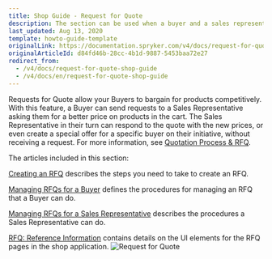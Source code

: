 ```yaml
---
title: Shop Guide - Request for Quote
description: The section can be used when a buyer and a sales representative can negotiate a better price on products in the cart.
last_updated: Aug 13, 2020
template: howto-guide-template
originalLink: https://documentation.spryker.com/v4/docs/request-for-quote-shop-guide
originalArticleId: d84fd46b-28cc-4b1d-9887-5453baa72e27
redirect_from:
  - /v4/docs/request-for-quote-shop-guide
  - /v4/docs/en/request-for-quote-shop-guide
---
```


Requests for Quote allow your Buyers to bargain for products competitively. With this feature, a Buyer can send requests to a Sales Representative asking them for a better price on products in the cart. The Sales Representative in their turn can respond to the quote with the new prices, or even create a special offer for a specific buyer on their initiative, without receiving a request. For more information, see [Quotation Process & RFQ](/docs/scos/user/features/{{page.version}}/quotation-process-feature-overview.html#rfq-statuses).

The articles included in this section:

[Creating an RFQ](/docs/scos/user/shop-user-guides/{{page.version}}/shop-guide-quotation-process-and-rfq/shop-guide-creating-a-request-for-quote.html) describes the steps you need to take to create an RFQ.

[Managing RFQs for a Buyer](/docs/scos/user/shop-user-guides/{{page.version}}/shop-guide-quotation-process-and-rfq/shop-guide-managing-requests-for-quotes-for-a-buyer.html) defines the procedures for managing an RFQ that a Buyer can do.

[Managing RFQs for a Sales Representative](/docs/scos/user/shop-user-guides/{{page.version}}/shop-guide-quotation-process-and-rfq/shop-guide-managing-requests-for-quotes-for-a-sales-representative.html) describes the procedures a Sales Representative can do.

[RFQ: Reference Information](/docs/scos/user/shop-user-guides/{{page.version}}/shop-guide-quotation-process-and-rfq/shop-guide-request-for-quote-reference-information.html) contains details on the UI elements for the RFQ pages in the shop application.
![Request for Quote](https://spryker.s3.eu-central-1.amazonaws.com/docs/User+Guides/Shop+User+Guides/RFQ/rfq-gif.gif)

<!-- Last review date: Jul 09, 2019  -->
